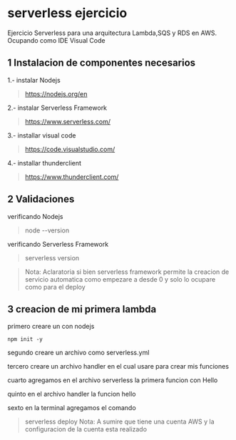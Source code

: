 # serverless ejercicio

Ejercicio Serverless para una arquitectura Lambda,SQS y RDS en AWS. Ocupando como IDE Visual Code  

## 1 Instalacion de componentes necesarios

1.- instalar Nodejs
>https://nodejs.org/en

2.- instalar Serverless Framework
>https://www.serverless.com/

3.- installar visual code
>https://code.visualstudio.com/

4.- installar thunderclient
>https://www.thunderclient.com/

## 2 Validaciones

verificando Nodejs
>node --version

verificando Serverless Framework
>serverless version

>Nota: Aclaratoria si bien serverless framework permite la creacion de servicio automatica como empezare a desde 0 y solo lo ocupare como para el deploy 

## 3 creacion de mi primera lambda 

primero creare un con nodejs 

```npm init -y ```

segundo creare un archivo como serverless.yml

tercero creare un archivo handler en el cual usare para crear mis funciones

cuarto agregamos en el archivo serverless la primera funcion con Hello

quinto en el archivo handler la funcion hello 

sexto en la terminal agregamos el comando
>serverless deploy
>Nota: A sumire que tiene una cuenta AWS y la configuracion de la cuenta esta realizado 







